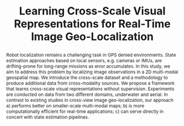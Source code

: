 ---
id:             2022-croscarep
title:          "Learning Cross-Scale Visual Representations for Real-Time Image Geo-Localization"
authors:        [Me, MJR]
venue:          RA-L + ICRA, 2022.
year:           "2022-05"
thumbnail:      assets/publications/2022-croscarep/croscarep.png
links:
    paper:      https://arxiv.org/abs/2109.04087
    code:       https://github.com/tyz1030/CroScaleRep
    bibtex:     assets/publications/2022-croscarep/ref.txt

layout: project
short_title: Learning Cross-Scale Visual Representations for Geo-Localization
abstract: "Robot localization remains a challenging task in GPS denied environments. State estimation approaches based on local sensors, e.g. cameras or IMUs, are drifting-prone for long-range missions as error accumulates. In this study, we aim to address this problem by localizing image observations in a 2D multi-modal geospatial map. We introduce the cross-scale dataset and a methodology to produce additional data from cross-modality sources. We propose a framework that learns cross-scale visual representations without supervision. Experiments are conducted on data from two different domains, underwater and aerial. In contrast to existing studies in cross-view image geo-localization, our approach a) performs better on smaller-scale multi-modal maps; b) is more computationally efficient for real-time applications; c) can serve directly in concert with state estimation pipelines."
---